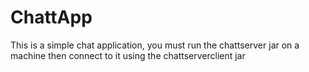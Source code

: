 # ChattApp
This is a simple chat application, you must run the chattserver jar on a machine then connect to it using the chattserverclient jar
